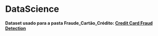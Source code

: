 # DataScience

<h4> Dataset usado para a pasta Fraude_Cartão_Crédito: <a href='https://www.kaggle.com/mlg-ulb/creditcardfraud'> Credit Card Fraud Detection </a> </h4>
